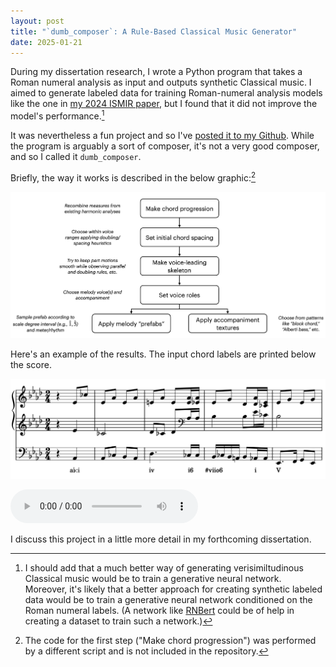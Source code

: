 ```yaml
---
layout: post
title: "`dumb_composer`: A Rule-Based Classical Music Generator"
date: 2025-01-21
---
```


During my dissertation research, I wrote a Python program that takes a Roman numeral analysis as input and outputs synthetic Classical music. I aimed to generate labeled data for training Roman-numeral analysis models like the one in [my 2024 ISMIR paper](2025/01/06/ISMIR.html), but I found that it did not improve the model's performance.[^generative]

[^generative]: I should add that a much better way of generating verisimiltudinous Classical music would be to train a generative neural network. Moreover, it's likely that a better approach for creating synthetic labeled data would be to train a generative neural network conditioned on the Roman numeral labels. (A network like [RNBert](2025/01/06/ISMIR.html) could be of help in creating a dataset to train such a network.)

It was nevertheless a fun project and so I've [posted it to my Github](https://github.com/malcolmsailor/dumb_composer). While the program is arguably a sort of composer, it's not a very good composer, and so I called it `dumb_composer`.

Briefly, the way it works is described in the below graphic:[^rncollage_note]

![`dumb_composer` flow chart.](/assets/images/dumb_composer_flow_chart.jpg)

[^rncollage_note]: The code for the first step ("Make chord progression") was performed by a different script and is not included in the repository.

Here's an example of the results. The input chord labels are printed below the score.

![`dumb_composer` example score.](/assets/images/dumb_composer1.jpg)

<audio controls>
  <source src="/assets/audio/dumb_composer1.mp3" type="audio/mpeg">
  Your browser does not support the audio elements.
</audio>

I discuss this project in a little more detail in my forthcoming dissertation.




